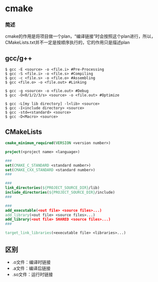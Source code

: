 # cmake

### 简述

cmake的作用是将项目做一个plan，“编译链接”时会按照这个plan进行，所以，CMakeLists.txt并不一定是按顺序执行的，它的作用只是描述plan

## gcc/g++

```
$ gcc -E <source> -o <file.i> #Pre-Processing
$ gcc -S <file.i> -o <file.s> #Compiling
$ gcc -c <file.s> -o <file.o> #Assembling
$ gcc <file.o> -o <file.out> #Linking

$ gcc -g <source> -o <file.out> #Debug
$ gcc -O<0/1/2/3/s> <source> -o <file.out> #Optimize

$ gcc -L[my lib directory] -l<lib> <source>
$ gcc -I<include directory> <source>
$ gcc -std=<standard> <source>
$ gcc -D<Macro> <source>
```

## CMakeLists

```cmake
cmake_minimum_required(VERSION <version number>)

project(<project name> <language>)

###
set(CMAKE_C_STANDARD <standard number>)
set(CMAKE_CXX_STANDARD <standard number>)
###

###
link_directories(${PROJECT_SOURCE_DIR}/lib)
include_directories(${PROJECT_SOURCE_DIR}/include)
###

###
add_executable(<out file> <source files>...)
add_library(<out file> <source files>...)
add_library(<out file> SHARED <source files>...)
###

target_link_libraries(<executable file> <libraries>...)
```

## 区别

- .o文件：编译时链接
- .a文件：编译后链接
- .so文件：运行时链接

